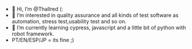- 👋 Hi, I’m @Thallred (:
- 👀 I’m interested in quality assurance and all kinds of test software as automation, stress test,usability test and so on.
- 🌱 I’m currently learning cypress, javascript and a little bit of python with robot framework.
- PT/EN/ESP/JP = its fine ;)


